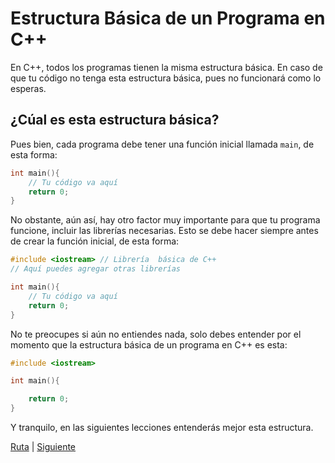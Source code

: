 # Estructura Básica de un Programa en C++
En C++, todos los programas tienen la misma estructura básica. En caso de que tu código no tenga esta estructura básica, pues no funcionará como lo esperas.

## ¿Cúal es esta estructura básica?
Pues bien, cada programa debe tener una función inicial llamada `main`, de esta forma:  
```cpp
int main(){
	// Tu código va aquí
	return 0;
}
```  
No obstante, aún así, hay otro factor muy importante para que tu programa funcione, incluir las librerías necesarias. Esto se debe hacer siempre antes de crear la función inicial, de esta forma:
```cpp
#include <iostream> // Librería  básica de C++
// Aquí puedes agregar otras librerías

int main(){
	// Tu código va aquí
	return 0;
}
```  
No te preocupes si aún no entiendes nada, solo debes entender por el momento que la estructura básica de un programa en C++ es esta:

```cpp
#include <iostream>

int main(){

	return 0;
}
```
Y tranquilo, en las siguientes lecciones entenderás mejor esta estructura.

[Ruta](../Ruta.html) | [Siguiente](Librerías.html)</div>